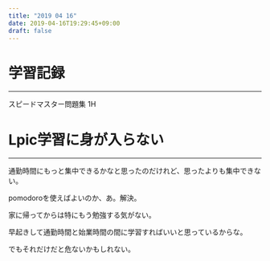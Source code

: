 ```yaml
---
title: "2019 04 16"
date: 2019-04-16T19:29:45+09:00
draft: false
---
```

# 学習記録
---
スピードマスター問題集 1H

# Lpic学習に身が入らない
---
通勤時間にもっと集中できるかなと思ったのだけれど、思ったよりも集中できない。

pomodoroを使えばよいのか、あ。解決。

家に帰ってからは特にもう勉強する気がない。

早起きして通勤時間と始業時間の間に学習すればいいと思っているからな。

でもそれだけだと危ないかもしれない。
